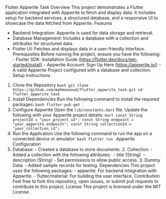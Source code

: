 Flutter Appwrite Task
Overview
This project demonstrates a Flutter application integrated with Appwrite to fetch and display data. It includes setup for backend services, a structured database, and a responsive UI to showcase the data fetched from Appwrite.
Features
- Backend Integration: Appwrite is used for data storage and retrieval.
- Database Management: Includes a database with a collection and attributes for structured data.
- Flutter UI: Fetches and displays data in a user-friendly interface.
Prerequisites
Before running the project, ensure you have the following: - Flutter SDK: Installation Guide (https://flutter.dev/docs/get-started/install) - Appwrite Account: Sign Up Here (https://appwrite.io/) - A valid Appwrite Project configured with a database and collection.
Setup Instructions
1. Clone the Repository
```bash git clone https://github.com/mahmooooud/flutter_appwrite_task.git cd flutter_appwrite_task ```
2. Install Dependencies
Run the following command to install the required packages: ```bash flutter pub get ```
3. Configure Appwrite
Open the `lib/constants.dart` file. Update the following with your Appwrite project details: ```dart const String projectId = "your_project_id"; const String endpoint = "your_appwrite_endpoint"; const String collectionId = "your_collection_id"; ```
4. Run the Application
Use the following command to run the app on a connected device or emulator: ```bash flutter run ```
Appwrite Configuration
1. Database: - Created a database to store documents. 2. Collection: - Added a collection with the following attributes:   - title (String)   - description (String) - Set permissions to allow public access. 3. Dummy Data: - Added sample records for testing.
Dependencies
This project uses the following packages: - appwrite: For backend integration with Appwrite. - flutter/material: For building the user interface.
Contribution
Feel free to fork this repository, open issues, or submit pull requests to contribute to this project.
License
This project is licensed under the MIT License.
